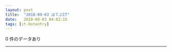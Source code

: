 ```yaml
---
layout: post
title:  "2018-09-03 はてぶIT"
date:   2018-09-03 04:02:15
tags: [it-hotentry]
---
```

0 件のデータあり

<hr>
